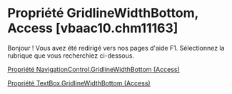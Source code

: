 
# Propriété GridlineWidthBottom, Access [vbaac10.chm11163]

Bonjour ! Vous avez été redirigé vers nos pages d'aide F1. Sélectionnez la rubrique que vous recherchiez ci-dessous.

[Propriété NavigationControl.GridlineWidthBottom (Access)](http://msdn.microsoft.com/library/513fdb37-b479-7022-e0c7-4f8d8209ede9%28Office.15%29.aspx)

[Propriété TextBox.GridlineWidthBottom (Access)](http://msdn.microsoft.com/library/4569d053-008b-a4ce-374f-6078f5ea9bee%28Office.15%29.aspx)

